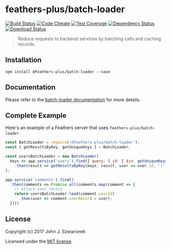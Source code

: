 # feathers-plus/batch-loader

[![Build Status](https://travis-ci.org/feathers-plus/batch-loader.png?branch=master)](https://travis-ci.org/feathers-plus/batch-loader)
[![Code Climate](https://codeclimate.com/github/feathers-plus/batch-loader/badges/gpa.svg)](https://codeclimate.com/github/feathers-plus/batch-loader)
[![Test Coverage](https://codeclimate.com/github/feathers-plus/batch-loader/badges/coverage.svg)](https://codeclimate.com/github/feathers-plus/batch-loader/coverage)
[![Dependency Status](https://img.shields.io/david/feathers-plus/batch-loader.svg?style=flat-square)](https://david-dm.org/feathers-plus/batch-loader)
[![Download Status](https://img.shields.io/npm/dm/feathers-batchloader.svg?style=flat-square)](https://www.npmjs.com/package/feathers-batchloader)

> Reduce requests to backend services by batching calls and caching records.

## Installation

```
npm install @feathers-plus/batch-loader --save
```

## Documentation

Please refer to the [batch-loader documentation](http://docs.feathers-plus.org/) for more details.

## Complete Example

Here's an example of a Feathers server that uses `feathers-plus/batch-loader`. 

```js
const BatchLoader = require('@feathers-plus/batch-loader');
const { getResultsByKey, getUniqueKeys } = BatchLoader;

const usersBatchLoader = new BatchLoader(
  keys => app.service('users').find({ query: { id: { $in: getUniqueKeys(keys) } } })
    .then(result => getResultsByKey(keys, result, user => user.id, '!'))
);

app.service('comments').find()
  .then(comments => Promise.all(comments.map(comment => {
    // Attach user record
    return usersBatchLoader.load(comment.userId)
      .then(user => comment.userRecord = user);
  })))
```

## License

Copyright (c) 2017 John J. Szwaronek

Licensed under the [MIT license](LICENSE).
